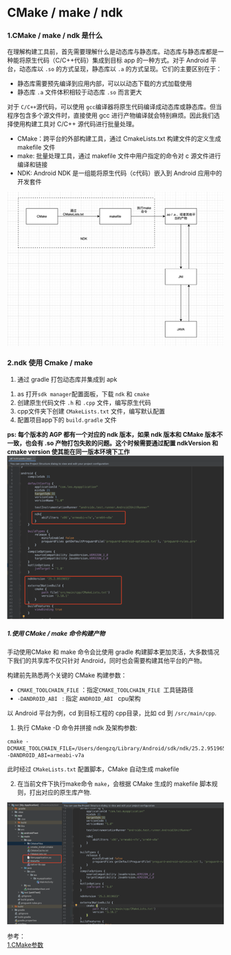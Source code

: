 
# CMake / make / ndk

### 1.CMake / make / ndk 是什么

在理解构建工具前，首先需要理解什么是动态库与静态库。动态库与静态库都是一种能将原生代码（C/C++代码）集成到目标 app 的一种方式。对于 Android 平台，动态库以 `.so` 的方式呈现，静态库以 `.a` 的方式呈现。它们的主要区别在于：

* 静态库需要预先编译到应用内部，可以以动态下载的方式加载使用
* 静态库 `.a` 文件体积相较于动态库 `.so` 而言更大


对于 `C/C++`源代码，可以使用 `gcc`编译器将原生代码编译成动态库或静态库。但当程序包含多个源文件时，直接使用 gcc 进行产物编译就会特别麻烦。因此我们选择使用构建工具对 C/C++ 源代码进行批量处理。

* CMake：跨平台的外部构建工具，通过 CmakeLists.txt 构建文件的定义生成 makefile 文件
* make: 批量处理工具，通过 makefile 文件中用户指定的命令对 c 源文件进行编译和链接
* NDK: Android NDK 是一组能将原生代码（c代码）嵌入到 Android 应用中的开发套件

![构建过程](https://github.com/dengzq/leo-collections/blob/main/doc/img/img2.png?raw=true)


### 2.ndk 使用 Cmake / make 

1) 通过 gradle 打包动态库并集成到 apk

1.  as 打开`sdk manager`配置面板，下载 `ndk` 和 `cmake`
2. 创建原生代码文件 `.h` 和 `.cpp` 文件，编写原生代码
3. cpp文件夹下创建 `CMakeLists.txt` 文件，编写默认配置
4. 配置项目app下的 `build.gradle` 文件

**ps: 每个版本的 AGP 都有一个对应的 ndk 版本，如果 ndk 版本和 CMake 版本不一致，也会有 .so 产物打包失败的问题。这个时候需要通过配置 ndkVersion 和 cmake version 使其能在同一版本环境下工作**
![](https://github.com/dengzq/leo-collections/blob/main/doc/img/img1.png?raw=true)

##### 1.使用 CMake / make 命令构建产物
手动使用CMake 和 make 命令会比使用 gradle 构建脚本更加灵活，大多数情况下我们的共享库不仅只针对 Android，同时也会需要构建其他平台的产物。

构建前先熟悉两个关键的 CMake 构建参数：

* `CMAKE_TOOLCHAIN_FILE` ：指定`CMAKE_TOOLCHAIN_FILE `工具链路径
* `-DANDROID_ABI ` : 指定 `ANDROID_ABI ` cpu架构 

以 Android 平台为例，cd 到目标工程的 cpp目录，比如 cd 到 `/src/main/cpp`.

1) 执行 CMake -D 命令并拼接 ndk 及架构参数:

```
cmake -DCMAKE_TOOLCHAIN_FILE=/Users/dengzq/Library/Android/sdk/ndk/25.2.9519653/build/cmake/android.toolchain.cmake -DANDROID_ABI=armeabi-v7a
```

此时经过 `CMakeLists.txt` 配置脚本，CMake 自动生成 makefile 

2) 在当前文件下执行make命令 `make`，会根据 CMake 生成的 makefile 脚本规则，打出对应的原生库产物.

![](https://github.com/dengzq/leo-collections/blob/main/doc/img/img3.png?raw=true)


参考：</br>
[1.CMake参数](https://developer.android.com/ndk/guides/cmake?hl=zh-cn)